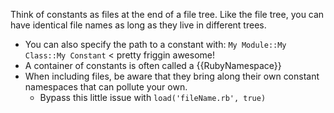 Think of constants as files at the end of a file tree. Like the file tree, you can have identical file names as long as they live in different trees.

* You can also specify the path to a constant with: `My Module::My Class::My Constant` < pretty friggin awesome!
* A container of constants is often called a {{RubyNamespace}}
* When including files, be aware that they bring along their own constant namespaces that can pollute your own.
  * Bypass this little issue with `load('fileName.rb', true)`